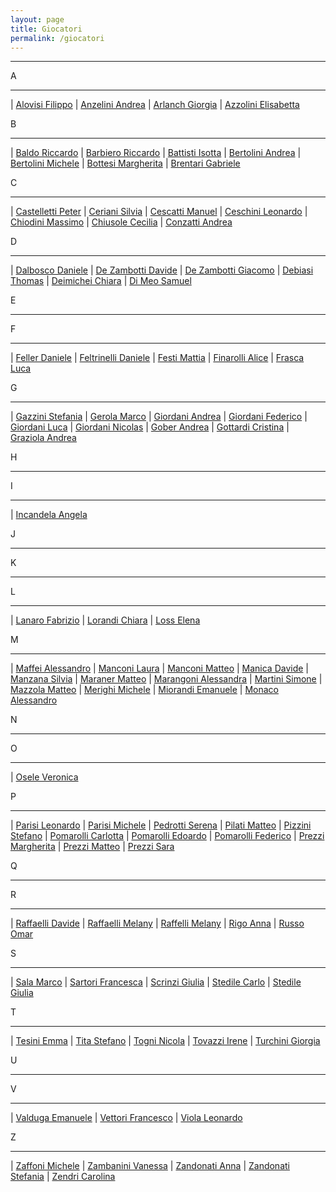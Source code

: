 ```yaml
---
layout: page
title: Giocatori
permalink: /giocatori
---
```



---


A


---


 | [Alovisi Filippo](/giocatore/alovisi_filippo) | [Anzelini Andrea](/giocatore/anzelini_andrea) | [Arlanch Giorgia](/giocatore/arlanch_giorgia)
 | [Azzolini Elisabetta](/giocatore/azzolini_elisabetta) 

B


---


 | [Baldo Riccardo](/giocatore/baldo_riccardo) | [Barbiero Riccardo](/giocatore/barbiero_riccardo) | [Battisti Isotta](/giocatore/battisti_isotta)
 | [Bertolini Andrea](/giocatore/bertolini_andrea) | [Bertolini Michele](/giocatore/bertolini_michele) | [Bottesi Margherita](/giocatore/bottesi_margherita)
 | [Brentari Gabriele](/giocatore/brentari_gabriele) 

C


---


 | [Castelletti Peter](/giocatore/castelletti_peter) | [Ceriani Silvia](/giocatore/ceriani_silvia) | [Cescatti Manuel](/giocatore/cescatti_manuel)
 | [Ceschini Leonardo](/giocatore/ceschini_leonardo) | [Chiodini Massimo](/giocatore/chiodini_massimo) | [Chiusole Cecilia](/giocatore/chiusole_cecilia)
 | [Conzatti Andrea](/giocatore/conzatti_andrea) 

D


---


 | [Dalbosco Daniele](/giocatore/dalbosco_daniele) | [De Zambotti Davide](/giocatore/de_zambotti_davide) | [De Zambotti Giacomo](/giocatore/de_zambotti_giacomo)
 | [Debiasi Thomas](/giocatore/debiasi_thomas) | [Deimichei Chiara](/giocatore/deimichei_chiara) | [Di Meo Samuel](/giocatore/di_meo_samuel)
 

E


---


F


---


 | [Feller Daniele](/giocatore/feller_daniele) | [Feltrinelli Daniele](/giocatore/feltrinelli_daniele) | [Festi Mattia](/giocatore/festi_mattia)
 | [Finarolli Alice](/giocatore/finarolli_alice) | [Frasca Luca](/giocatore/frasca_luca) 

G


---


 | [Gazzini Stefania](/giocatore/gazzini_stefania) | [Gerola Marco](/giocatore/gerola_marco) | [Giordani Andrea](/giocatore/giordani_andrea)
 | [Giordani Federico](/giocatore/giordani_federico) | [Giordani Luca](/giocatore/giordani_luca) | [Giordani Nicolas](/giocatore/giordani_nicolas)
 | [Gober Andrea](/giocatore/gober_andrea) | [Gottardi Cristina](/giocatore/gottardi_cristina) | [Graziola Andrea](/giocatore/graziola_andrea)
 

H


---


I


---


 | [Incandela Angela](/giocatore/incandela_angela) 

J


---


K


---


L


---


 | [Lanaro Fabrizio](/giocatore/lanaro_fabrizio) | [Lorandi Chiara](/giocatore/lorandi_chiara) | [Loss Elena](/giocatore/loss_elena)
 

M


---


 | [Maffei Alessandro](/giocatore/maffei_alessandro) | [Manconi Laura](/giocatore/manconi_laura) | [Manconi Matteo](/giocatore/manconi_matteo)
 | [Manica Davide](/giocatore/manica_davide) | [Manzana Silvia](/giocatore/manzana_silvia) | [Maraner Matteo](/giocatore/maraner_matteo)
 | [Marangoni Alessandra](/giocatore/marangoni_alessandra) | [Martini Simone](/giocatore/martini_simone) | [Mazzola Matteo](/giocatore/mazzola_matteo)
 | [Merighi Michele](/giocatore/merighi_michele) | [Miorandi Emanuele](/giocatore/miorandi_emanuele) | [Monaco Alessandro](/giocatore/monaco_alessandro)
 

N


---


O


---


 | [Osele Veronica](/giocatore/osele_veronica) 

P


---


 | [Parisi Leonardo](/giocatore/parisi_leonardo) | [Parisi Michele](/giocatore/parisi_michele) | [Pedrotti Serena](/giocatore/pedrotti_serena)
 | [Pilati Matteo](/giocatore/pilati_matteo) | [Pizzini Stefano](/giocatore/pizzini_stefano) | [Pomarolli Carlotta](/giocatore/pomarolli_carlotta)
 | [Pomarolli Edoardo](/giocatore/pomarolli_edoardo) | [Pomarolli Federico](/giocatore/pomarolli_federico) | [Prezzi Margherita](/giocatore/prezzi_margherita)
 | [Prezzi Matteo](/giocatore/prezzi_matteo) | [Prezzi Sara](/giocatore/prezzi_sara) 

Q


---


R


---


 | [Raffaelli Davide](/giocatore/raffaelli_davide) | [Raffaelli Melany](/giocatore/raffaelli_melany) | [Raffelli Melany](/giocatore/raffelli_melany)
 | [Rigo Anna](/giocatore/rigo_anna) | [Russo Omar](/giocatore/russo_omar) 

S


---


 | [Sala Marco](/giocatore/sala_marco) | [Sartori Francesca](/giocatore/sartori_francesca) | [Scrinzi Giulia](/giocatore/scrinzi_giulia)
 | [Stedile Carlo](/giocatore/stedile_carlo) | [Stedile Giulia](/giocatore/stedile_giulia) 

T


---


 | [Tesini Emma](/giocatore/tesini_emma) | [Tita Stefano](/giocatore/tita_stefano) | [Togni Nicola](/giocatore/togni_nicola)
 | [Tovazzi Irene](/giocatore/tovazzi_irene) | [Turchini Giorgia](/giocatore/turchini_giorgia) 

U


---


V


---


 | [Valduga Emanuele](/giocatore/valduga_emanuele) | [Vettori Francesco](/giocatore/vettori_francesco) | [Viola Leonardo](/giocatore/viola_leonardo)
 

Z


---


 | [Zaffoni Michele](/giocatore/zaffoni_michele) | [Zambanini Vanessa](/giocatore/zambanini_vanessa) | [Zandonati Anna](/giocatore/zandonati_anna)
 | [Zandonati Stefania](/giocatore/zandonati_stefania) | [Zendri Carolina](/giocatore/zendri_carolina) 
